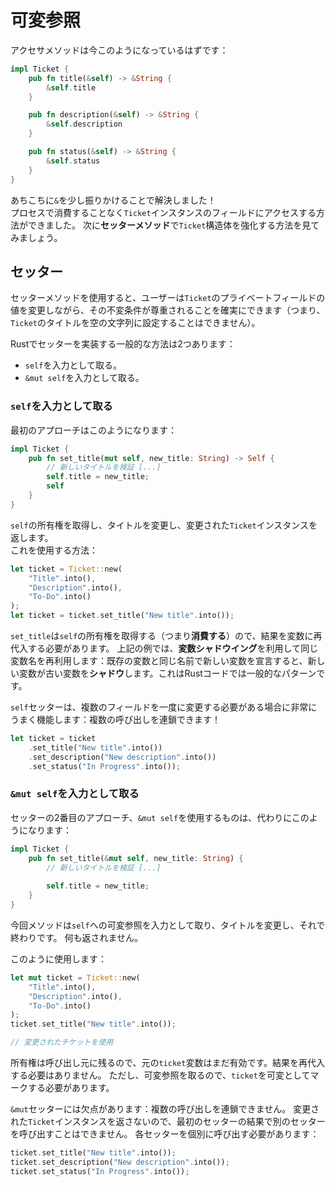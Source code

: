 # 可変参照

アクセサメソッドは今このようになっているはずです：

```rust
impl Ticket {
    pub fn title(&self) -> &String {
        &self.title
    }

    pub fn description(&self) -> &String {
        &self.description
    }

    pub fn status(&self) -> &String {
        &self.status
    }
}
```

あちこちに`&`を少し振りかけることで解決しました！  
プロセスで消費することなく`Ticket`インスタンスのフィールドにアクセスする方法ができました。
次に**セッターメソッド**で`Ticket`構造体を強化する方法を見てみましょう。

## セッター

セッターメソッドを使用すると、ユーザーは`Ticket`のプライベートフィールドの値を変更しながら、その不変条件が尊重されることを確実にできます（つまり、`Ticket`のタイトルを空の文字列に設定することはできません）。

Rustでセッターを実装する一般的な方法は2つあります：

- `self`を入力として取る。
- `&mut self`を入力として取る。

### `self`を入力として取る

最初のアプローチはこのようになります：

```rust
impl Ticket {
    pub fn set_title(mut self, new_title: String) -> Self {
        // 新しいタイトルを検証 [...]
        self.title = new_title;
        self
    }
}
```

`self`の所有権を取得し、タイトルを変更し、変更された`Ticket`インスタンスを返します。  
これを使用する方法：

```rust
let ticket = Ticket::new(
    "Title".into(), 
    "Description".into(), 
    "To-Do".into()
);
let ticket = ticket.set_title("New title".into());
```

`set_title`は`self`の所有権を取得する（つまり**消費する**）ので、結果を変数に再代入する必要があります。
上記の例では、**変数シャドウイング**を利用して同じ変数名を再利用します：既存の変数と同じ名前で新しい変数を宣言すると、新しい変数が古い変数を**シャドウ**します。これはRustコードでは一般的なパターンです。

`self`セッターは、複数のフィールドを一度に変更する必要がある場合に非常にうまく機能します：複数の呼び出しを連鎖できます！

```rust
let ticket = ticket
    .set_title("New title".into())
    .set_description("New description".into())
    .set_status("In Progress".into());
```

### `&mut self`を入力として取る

セッターの2番目のアプローチ、`&mut self`を使用するものは、代わりにこのようになります：

```rust
impl Ticket {
    pub fn set_title(&mut self, new_title: String) {
        // 新しいタイトルを検証 [...]
        
        self.title = new_title;
    }
}
```

今回メソッドは`self`への可変参照を入力として取り、タイトルを変更し、それで終わりです。
何も返されません。

このように使用します：

```rust
let mut ticket = Ticket::new(
    "Title".into(),
    "Description".into(),
    "To-Do".into()
);
ticket.set_title("New title".into());

// 変更されたチケットを使用
```

所有権は呼び出し元に残るので、元の`ticket`変数はまだ有効です。結果を再代入する必要はありません。
ただし、可変参照を取るので、`ticket`を可変としてマークする必要があります。

`&mut`セッターには欠点があります：複数の呼び出しを連鎖できません。
変更された`Ticket`インスタンスを返さないので、最初のセッターの結果で別のセッターを呼び出すことはできません。
各セッターを個別に呼び出す必要があります：

```rust
ticket.set_title("New title".into());
ticket.set_description("New description".into());
ticket.set_status("In Progress".into());
```